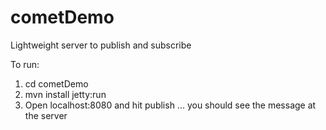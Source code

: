 cometDemo
=========

Lightweight server to publish and subscribe

To run:
1. cd cometDemo
2. mvn install jetty:run
3. Open localhost:8080 and hit publish ... you should see the message at the server
